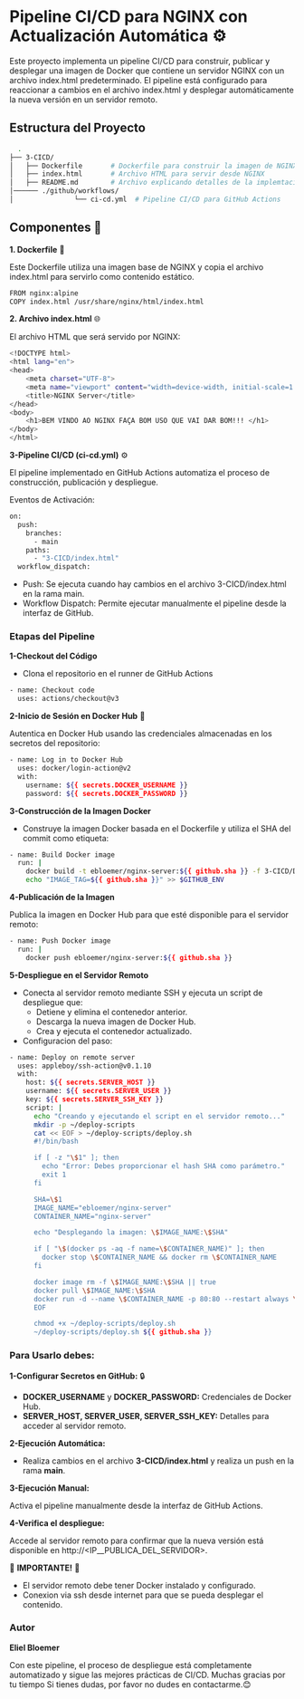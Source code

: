 
# Pipeline CI/CD para NGINX con Actualización Automática ⚙️

Este proyecto implementa un pipeline CI/CD para construir, publicar y desplegar una imagen de Docker que contiene un servidor NGINX con un archivo index.html predeterminado. El pipeline está configurado para reaccionar a cambios en el archivo index.html y desplegar automáticamente la nueva versión en un servidor remoto.


## Estructura del Proyecto


```bash
  .
├── 3-CICD/
│   ├── Dockerfile       # Dockerfile para construir la imagen de NGINX
│   ├── index.html       # Archivo HTML para servir desde NGINX
│   ├── README.md        # Archivo explicando detalles de la implemtacion   
│────── ./github/workflows/
│               └── ci-cd.yml  # Pipeline CI/CD para GitHub Actions

```
    
## Componentes 🧩

**1. Dockerfile** 🐳

Este Dockerfile utiliza una imagen base de NGINX y copia el archivo index.html para servirlo como contenido estático.

```bash
FROM nginx:alpine
COPY index.html /usr/share/nginx/html/index.html
```

**2. Archivo index.html** 🌐

El archivo HTML que será servido por NGINX:
```bash
<!DOCTYPE html>
<html lang="en">
<head>
    <meta charset="UTF-8">
    <meta name="viewport" content="width=device-width, initial-scale=1.0">
    <title>NGINX Server</title>
</head>
<body>
    <h1>BEM VINDO AO NGINX FAÇA BOM USO QUE VAI DAR BOM!!! </h1>
</body>
</html>
```

**3-Pipeline CI/CD (ci-cd.yml)** ⚙️

El pipeline implementado en GitHub Actions automatiza el proceso de construcción, publicación y despliegue.

Eventos de Activación:

```bash
on:
  push:
    branches:
      - main
    paths:
      - "3-CICD/index.html"
  workflow_dispatch:    
```
 - Push: Se ejecuta cuando hay cambios en el archivo 3-CICD/index.html en la rama main.
 - Workflow Dispatch: Permite ejecutar manualmente el pipeline desde la interfaz de GitHub.

### Etapas del Pipeline
**1-Checkout del Código**

 - Clona el repositorio en el runner de GitHub Actions


```bash
- name: Checkout code
  uses: actions/checkout@v3
```

**2-Inicio de Sesión en Docker Hub** 🐳

Autentica en Docker Hub usando las credenciales almacenadas en los secretos del repositorio:

```bash
- name: Log in to Docker Hub
  uses: docker/login-action@v2
  with:
    username: ${{ secrets.DOCKER_USERNAME }}
    password: ${{ secrets.DOCKER_PASSWORD }}
```

**3-Construcción de la Imagen Docker**

- Construye la imagen Docker basada en el Dockerfile y utiliza el SHA del commit como etiqueta:
```bash
- name: Build Docker image
  run: |
    docker build -t ebloemer/nginx-server:${{ github.sha }} -f 3-CICD/Dockerfile 3-CICD
    echo "IMAGE_TAG=${{ github.sha }}" >> $GITHUB_ENV
```

**4-Publicación de la Imagen**

Publica la imagen en Docker Hub para que esté disponible para el servidor remoto:

```bash
- name: Push Docker image
  run: |
    docker push ebloemer/nginx-server:${{ github.sha }}
```

**5-Despliegue en el Servidor Remoto**

- Conecta al servidor remoto mediante SSH y ejecuta un script de despliegue que:
  - Detiene y elimina el contenedor anterior.
  - Descarga la nueva imagen de Docker Hub.
  - Crea y ejecuta el contenedor actualizado.
- Configuracion del paso:

```bash
- name: Deploy on remote server
  uses: appleboy/ssh-action@v0.1.10
  with:
    host: ${{ secrets.SERVER_HOST }}
    username: ${{ secrets.SERVER_USER }}
    key: ${{ secrets.SERVER_SSH_KEY }}
    script: |
      echo "Creando y ejecutando el script en el servidor remoto..."
      mkdir -p ~/deploy-scripts
      cat << EOF > ~/deploy-scripts/deploy.sh
      #!/bin/bash

      if [ -z "\$1" ]; then
        echo "Error: Debes proporcionar el hash SHA como parámetro."
        exit 1
      fi

      SHA=\$1
      IMAGE_NAME="ebloemer/nginx-server"
      CONTAINER_NAME="nginx-server"

      echo "Desplegando la imagen: \$IMAGE_NAME:\$SHA"

      if [ "\$(docker ps -aq -f name=\$CONTAINER_NAME)" ]; then
        docker stop \$CONTAINER_NAME && docker rm \$CONTAINER_NAME
      fi

      docker image rm -f \$IMAGE_NAME:\$SHA || true
      docker pull \$IMAGE_NAME:\$SHA
      docker run -d --name \$CONTAINER_NAME -p 80:80 --restart always \$IMAGE_NAME:\$SHA
      EOF

      chmod +x ~/deploy-scripts/deploy.sh
      ~/deploy-scripts/deploy.sh ${{ github.sha }}
```

### Para Usarlo debes:
**1-Configurar Secretos en GitHub:** 🔒

  - **DOCKER_USERNAME** y **DOCKER_PASSWORD:** Credenciales de Docker Hub.
  - **SERVER_HOST, SERVER_USER, SERVER_SSH_KEY:** Detalles para acceder al servidor remoto.

**2-Ejecución Automática:**

  - Realiza cambios en el archivo **3-CICD/index.html** y realiza un push en la rama **main**.

**3-Ejecución Manual:**

Activa el pipeline manualmente desde la interfaz de GitHub Actions.  

**4-Verifica el despliegue:**

Accede al servidor remoto para confirmar que la nueva versión está disponible en http://<IP__PUBLICA_DEL_SERVIDOR>.


🚨 **IMPORTANTE!** 🚨

- El servidor remoto debe tener Docker instalado y configurado.
- Conexion via ssh desde internet para que se pueda desplegar el contenido.


### Autor

**Eliel Bloemer**

Con este pipeline, el proceso de despliegue está completamente automatizado y sigue las mejores prácticas de CI/CD. Muchas gracias por tu tiempo
Si tienes dudas, por favor no dudes en contactarme.😊
